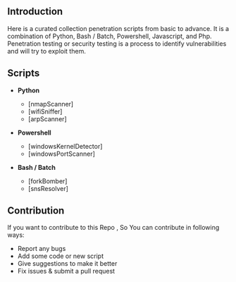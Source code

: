 ## Introduction

Here is a curated collection penetration scripts from basic to advance. It is a combination of Python, Bash / Batch, Powershell, Javascript, and Php. Penetration testing or security testing is a process to identify vulnerabilities and will try to exploit them.

## Scripts

- **Python**

  - [nmapScanner]
  - [wifiSniffer]
  - [arpScanner]

- **Powershell**

  - [windowsKernelDetector]
  - [windowsPortScanner]

- **Bash / Batch**
  - [forkBomber]
  - [snsResolver]

## Contribution

If you want to contribute to this Repo , So You can contribute in following ways:

- Report any bugs
- Add some code or new script
- Give suggestions to make it better
- Fix issues & submit a pull request
